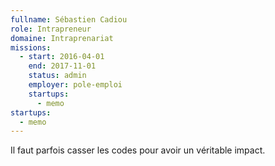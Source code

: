 ```yaml
---
fullname: Sébastien Cadiou
role: Intrapreneur
domaine: Intraprenariat
missions:
  - start: 2016-04-01
    end: 2017-11-01
    status: admin
    employer: pole-emploi
    startups:
      - memo
startups:
  - memo
---
```

Il faut parfois casser les codes pour avoir un véritable impact.